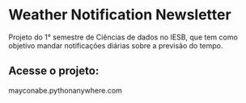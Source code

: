 # Weather Notification Newsletter
Projeto do 1° semestre de Ciências de dados no IESB, que tem como objetivo mandar notificações diárias sobre a previsão do tempo.

## Acesse o projeto:
mayconabe.pythonanywhere.com